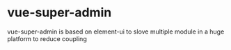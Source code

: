 # vue-super-admin
vue-super-admin is based on element-ui to slove multiple module in a huge platform to reduce coupling
